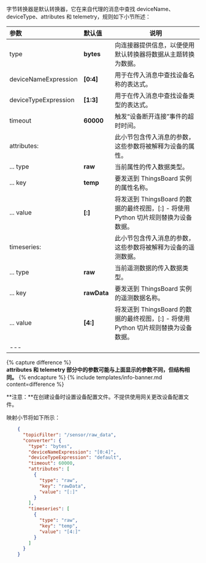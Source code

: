 字节转换器是默认转换器，它在来自代理的消息中查找 deviceName、deviceType、attributes 和 telemetry，规则如下小节所述：

| **参数** | **默认值** | **说明** |
|:-|:-|-
| type | **bytes** | 向连接器提供信息，以便使用默认转换器将数据从主题转换为数据。 |
| deviceNameExpression | **[0:4]** | 用于在传入消息中查找设备名称的表达式。 |
| deviceTypeExpression | **[1:3]** | 用于在传入消息中查找设备类型的表达式。 |
| timeout | **60000** | 触发“设备断开连接”事件的超时时间。 |
| attributes: | | 此小节包含传入消息的参数，这些参数将被解释为设备的属性。 |
| ... type | **raw** | 当前属性的传入数据类型。 |
| ... key | **temp** | 要发送到 ThingsBoard 实例的属性名称。 |
| ... value | **[:]** | 将发送到 ThingsBoard 的数据的最终视图，[:] - 将使用 Python 切片规则替换为设备数据。 |
| timeseries: | | 此小节包含传入消息的参数，这些参数将被解释为设备的遥测数据。 |
| ... type | **raw** | 当前遥测数据的传入数据类型。 |
| ... key | **rawData** | 要发送到 ThingsBoard 实例的遥测数据名称。 |
| ... value | **[4:]** | 将发送到 ThingsBoard 的数据的最终视图，[:] - 将使用 Python 切片规则替换为设备数据。 |
|---

{% capture difference %}
<br>
**attributes 和 telemetry 部分中的参数可能与上面显示的参数不同，但结构相同。**
{% endcapture %}
{% include templates/info-banner.md content=difference %}

**注意：**在创建设备时设置设备配置文件。不提供使用网关更改设备配置文件。

映射小节将如下所示：
```json
    {
      "topicFilter": "/sensor/raw_data",
      "converter": {
        "type": "bytes",
        "deviceNameExpression": "[0:4]",
        "deviceTypeExpression": "default",
        "timeout": 60000,
        "attributes": [
          {
            "type": "raw",
            "key": "rawData",
            "value": "[:]"
          }
        ],
        "timeseries": [
          {
            "type": "raw",
            "key": "temp",
            "value": "[4:]"
          }
        ]
      }
    }
```